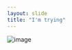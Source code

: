 ```yaml
---
layout: slide
title: "I'm trying"
---
```

![image](https://user-images.githubusercontent.com/80367060/110714533-55fa6f80-81e2-11eb-8915-c4835cf71523.png)

